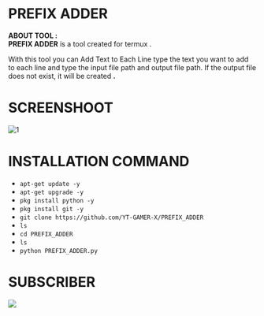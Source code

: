 # PREFIX ADDER
**ABOUT TOOL :**<br>
**PREFIX ADDER** is a tool created for termux .

With this tool you can Add Text to Each Line type the text you want to add to each line and type the input file path and output file path. If the output file does not exist, it will be created **.**

# SCREENSHOOT
![1](/storage/emulated/0/Downlboad/_.jpeg)

# INSTALLATION COMMAND
* `apt-get update -y`
* `apt-get upgrade -y`
* `pkg install python -y`
* `pkg install git -y`
* `git clone https://github.com/YT-GAMER-X/PREFIX_ADDER`
* `ls`
* `cd PREFIX_ADDER`
* `ls`
* `python PREFIX_ADDER.py`

# SUBSCRIBER
<a href="https://youtube.com/channel/UCtKNEQ-tZiyJn73saSnNmlw"><img src="https://img.shields.io/badge/subcribe-YouTube-red.svg"> 
